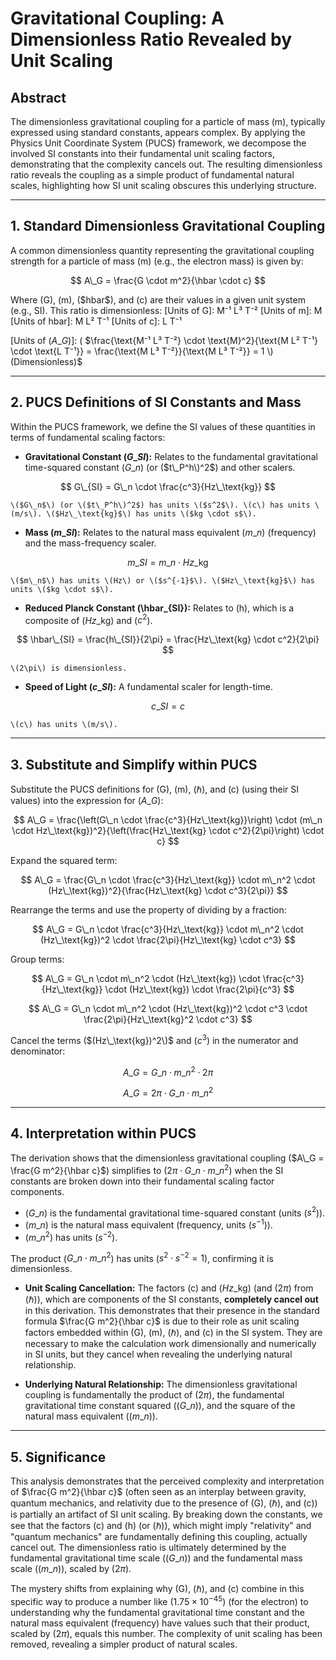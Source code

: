 # Gravitational Coupling: A Dimensionless Ratio Revealed by Unit Scaling

## Abstract

The dimensionless gravitational coupling for a particle of mass \(m\), typically expressed using standard constants, appears complex. By applying the Physics Unit Coordinate System (PUCS) framework, we decompose the involved SI constants into their fundamental unit scaling factors, demonstrating that the complexity cancels out. The resulting dimensionless ratio reveals the coupling as a simple product of fundamental natural scales, highlighting how SI unit scaling obscures this underlying structure.

---

## 1. Standard Dimensionless Gravitational Coupling

A common dimensionless quantity representing the gravitational coupling strength for a particle of mass \(m\) (e.g., the electron mass) is given by:

$$
A\_G = \frac{G \cdot m^2}{\hbar \cdot c}
$$

Where \(G\), \(m\), \(\$hbar$\), and \(c\) are their values in a given unit system (e.g., SI). This ratio is dimensionless:
[Units of G]: M⁻¹ L³ T⁻²
[Units of m]: M
[Units of hbar]: M L² T⁻¹
[Units of c]: L T⁻¹

[Units of \($A\_G$\)]: \( $\frac{\text{M⁻¹ L³ T⁻²} \cdot \text{M}^2}{\text{M L² T⁻¹} \cdot \text{L T⁻¹}} = \frac{\text{M L³ T⁻²}}{\text{M L³ T⁻²}} = 1 \) (Dimensionless)$

---

## 2. PUCS Definitions of SI Constants and Mass

Within the PUCS framework, we define the SI values of these quantities in terms of fundamental scaling factors:

*   **Gravitational Constant \($G\_{SI}$\):** Relates to the fundamental gravitational time-squared constant \($G\_n$\) (or \($t\_P^h\)^2$) and other scalers.

$$ G\_{SI} = G\_n \cdot \frac{c^3}{Hz\_\text{kg}} $$

    \($G\_n$\) (or \($t\_P^h\)^2$) has units \($s^2$\). \(c\) has units \(m/s\). \($Hz\_\text{kg}$\) has units \($kg \cdot s$\).

*   **Mass \($m\_{SI}$\):** Relates to the natural mass equivalent \($m\_n$\) (frequency) and the mass-frequency scaler.

$$ m\_{SI} = m\_n \cdot Hz\_\text{kg} $$

    \($m\_n$\) has units \(Hz\) or \($s^{-1}$\). \($Hz\_\text{kg}$\) has units \($kg \cdot s$\).

*   **Reduced Planck Constant \(\hbar\_{SI}\):** Relates to \(h\), which is a composite of \($Hz\_\text{kg}$\) and \($c^2$\).

$$ \hbar\_{SI} = \frac{h\_{SI}}{2\pi} = \frac{Hz\_\text{kg} \cdot c^2}{2\pi} $$

    \(2\pi\) is dimensionless.

*   **Speed of Light \($c\_{SI}$\):** A fundamental scaler for length-time.

$$ c\_{SI} = c $$

    \(c\) has units \(m/s\).

---

## 3. Substitute and Simplify within PUCS

Substitute the PUCS definitions for \(G\), \(m\), \($\hbar$\), and \(c\) (using their SI values) into the expression for \($A\_G$\):

$$
A\_G = \frac{\left(G\_n \cdot \frac{c^3}{Hz\_\text{kg}}\right) \cdot (m\_n \cdot Hz\_\text{kg})^2}{\left(\frac{Hz\_\text{kg} \cdot c^2}{2\pi}\right) \cdot c}
$$

Expand the squared term:

$$
A\_G = \frac{G\_n \cdot \frac{c^3}{Hz\_\text{kg}} \cdot m\_n^2 \cdot (Hz\_\text{kg})^2}{\frac{Hz\_\text{kg} \cdot c^3}{2\pi}}
$$

Rearrange the terms and use the property of dividing by a fraction:

$$
A\_G = G\_n \cdot \frac{c^3}{Hz\_\text{kg}} \cdot m\_n^2 \cdot (Hz\_\text{kg})^2 \cdot \frac{2\pi}{Hz\_\text{kg} \cdot c^3}
$$

Group terms:

$$
A\_G = G\_n \cdot m\_n^2 \cdot (Hz\_\text{kg}) \cdot \frac{c^3}{Hz\_\text{kg}} \cdot (Hz\_\text{kg}) \cdot \frac{2\pi}{c^3}
$$

$$
A\_G = G\_n \cdot m\_n^2 \cdot (Hz\_\text{kg})^2 \cdot c^3 \cdot \frac{2\pi}{Hz\_\text{kg}^2 \cdot c^3}
$$

Cancel the terms \($(Hz\_\text{kg})^2\)$ and \($c^3$\) in the numerator and denominator:

$$
A\_G = G\_n \cdot m\_n^2 \cdot 2\pi
$$

$$
A\_G = 2\pi \cdot G\_n \cdot m\_n^2
$$

---

## 4. Interpretation within PUCS

The derivation shows that the dimensionless gravitational coupling \($A\_G = \frac{G m^2}{\hbar c}$\) simplifies to \($2\pi \cdot G\_n \cdot m\_n^2$\) when the SI constants are broken down into their fundamental scaling factor components.

*   \($G\_n$\) is the fundamental gravitational time-squared constant (units \($s^2$\)).
*   \($m\_n$\) is the natural mass equivalent (frequency, units \($s^{-1}$\)).
*   \($m\_n^2$\) has units \($s^{-2}$\).

The product \($G\_n \cdot m\_n^2$\) has units \($s^2 \cdot s^{-2} = 1$\), confirming it is dimensionless.

*   **Unit Scaling Cancellation:** The factors \(c\) and \($Hz\_\text{kg}$\) (and \($2\pi$\) from \($\hbar$\)), which are components of the SI constants, **completely cancel out** in this derivation. This demonstrates that their presence in the standard formula $\frac{G m^2}{\hbar c}$ is due to their role as unit scaling factors embedded within \(G\), \(m\), \($\hbar$\), and \(c\) in the SI system. They are necessary to make the calculation work dimensionally and numerically in SI units, but they cancel when revealing the underlying natural relationship.

*   **Underlying Natural Relationship:** The dimensionless gravitational coupling is fundamentally the product of \($2\pi$\), the fundamental gravitational time constant squared (\($G\_n$\)), and the square of the natural mass equivalent (\($m\_n$\)).

---

## 5. Significance

This analysis demonstrates that the perceived complexity and interpretation of $\frac{G m^2}{\hbar c}$ (often seen as an interplay between gravity, quantum mechanics, and relativity due to the presence of \(G\), \($\hbar$\), and \(c\)) is partially an artifact of SI unit scaling. By breaking down the constants, we see that the factors \(c\) and \(h\) (or \($\hbar$\)), which might imply "relativity" and "quantum mechanics" are fundamentally defining this coupling, actually cancel out. The dimensionless ratio is ultimately determined by the fundamental gravitational time scale (\($G\_n$\)) and the fundamental mass scale (\($m\_n$\)), scaled by \($2\pi$\).

The mystery shifts from explaining why \(G\), \($\hbar$\), and \(c\) combine in this specific way to produce a number like \($1.75 \times 10^{-45}$\) (for the electron) to understanding why the fundamental gravitational time constant and the natural mass equivalent (frequency) have values such that their product, scaled by \($2\pi$\), equals this number. The complexity of unit scaling has been removed, revealing a simpler product of natural scales.